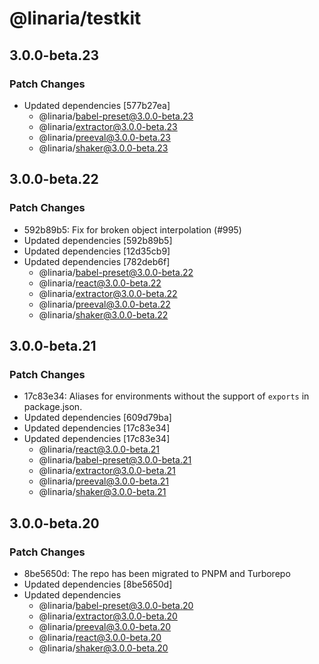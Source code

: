 # @linaria/testkit

## 3.0.0-beta.23

### Patch Changes

- Updated dependencies [577b27ea]
  - @linaria/babel-preset@3.0.0-beta.23
  - @linaria/extractor@3.0.0-beta.23
  - @linaria/preeval@3.0.0-beta.23
  - @linaria/shaker@3.0.0-beta.23

## 3.0.0-beta.22

### Patch Changes

- 592b89b5: Fix for broken object interpolation (#995)
- Updated dependencies [592b89b5]
- Updated dependencies [12d35cb9]
- Updated dependencies [782deb6f]
  - @linaria/babel-preset@3.0.0-beta.22
  - @linaria/react@3.0.0-beta.22
  - @linaria/extractor@3.0.0-beta.22
  - @linaria/preeval@3.0.0-beta.22
  - @linaria/shaker@3.0.0-beta.22

## 3.0.0-beta.21

### Patch Changes

- 17c83e34: Aliases for environments without the support of `exports` in package.json.
- Updated dependencies [609d79ba]
- Updated dependencies [17c83e34]
- Updated dependencies [17c83e34]
  - @linaria/react@3.0.0-beta.21
  - @linaria/babel-preset@3.0.0-beta.21
  - @linaria/extractor@3.0.0-beta.21
  - @linaria/preeval@3.0.0-beta.21
  - @linaria/shaker@3.0.0-beta.21

## 3.0.0-beta.20

### Patch Changes

- 8be5650d: The repo has been migrated to PNPM and Turborepo
- Updated dependencies [8be5650d]
- Updated dependencies
  - @linaria/babel-preset@3.0.0-beta.20
  - @linaria/extractor@3.0.0-beta.20
  - @linaria/preeval@3.0.0-beta.20
  - @linaria/react@3.0.0-beta.20
  - @linaria/shaker@3.0.0-beta.20
